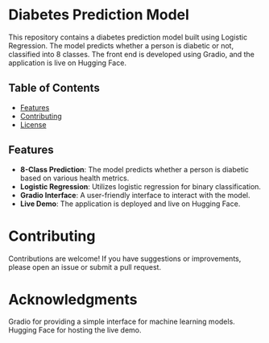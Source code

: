 # Diabetes Prediction Model

This repository contains a diabetes prediction model built using Logistic Regression. The model predicts whether a person is diabetic or not, classified into 8 classes. The front end is developed using Gradio, and the application is live on Hugging Face.

## Table of Contents

- [Features](#features)
- [Contributing](#contributing)
- [License](#license)

## Features

- **8-Class Prediction**: The model predicts whether a person is diabetic based on various health metrics.
- **Logistic Regression**: Utilizes logistic regression for binary classification.
- **Gradio Interface**: A user-friendly interface to interact with the model.
- **Live Demo**: The application is deployed and live on Hugging Face.

# Contributing
Contributions are welcome! If you have suggestions or improvements, please open an issue or submit a pull request.

# Acknowledgments
Gradio for providing a simple interface for machine learning models.
Hugging Face for hosting the live demo.
